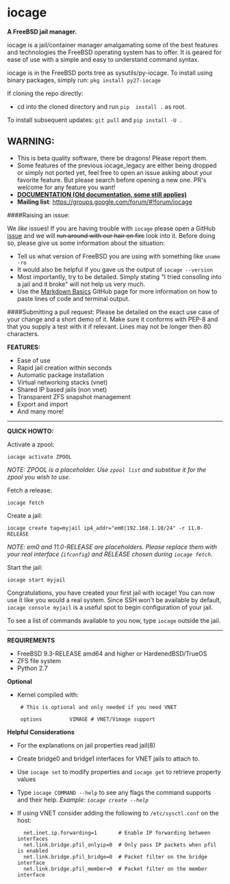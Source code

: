 iocage
======

**A FreeBSD jail manager.**

iocage is a jail/container manager amalgamating some of the best features and
technologies the FreeBSD operating system has to offer. It is geared for ease
 of use with a simple and easy to understand command syntax.

iocage is in the FreeBSD ports tree as sysutils/py-iocage.
To install using binary packages, simply run: `pkg install py27-iocage`

If cloning the repo directly:
- cd into the cloned directory and run `pip 
install .` as root.

To install subsequent updates: `git pull` and `pip install -U .`



## WARNING:
- This is beta quality software, there be dragons! Please report them.
- Some features of the previous iocage_legacy are either being dropped or simply not ported yet, feel free to open an issue asking about your favorite feature. But please search before opening a new one. PR's welcome for any feature you want!
- **[DOCUMENTATION (Old documentation, some still applies)](http://iocage.readthedocs.org/en/latest/index.html)**
- **Mailing list**: https://groups.google.com/forum/#!forum/iocage

####Raising an issue:

We _like_ issues! If you are having trouble with `iocage` please open a GitHub [issue](https://github.com/iocage/iocage/issues) and we will ~~run around with our hair on fire~~ look into it. Before doing so, please give us some information about the situation:
- Tell us what version of FreeBSD you are using with something like `uname -ro`
- It would also be helpful if you gave us the output of `iocage --version`
- Most importantly, try to be detailed. Simply stating "I tried consoling into a jail and it broke" will not help us very much.
- Use the [Markdown Basics](https://help.github.com/articles/markdown-basics/#code-formatting) GitHub page for more information on how to paste lines of code and terminal output.

####Submitting a pull request:
Please be detailed on the exact use case of your change and a short demo of
it. Make sure it conforms with PEP-8 and that you supply a test with it if
relevant. Lines may not be longer then 80 characters.

**FEATURES:**
- Ease of use
- Rapid jail creation within seconds
- Automatic package installation
- Virtual networking stacks (vnet)
- Shared IP based jails (non vnet)
- Transparent ZFS snapshot management
- Export and import
- And many more!

---
**QUICK HOWTO:**

Activate a zpool:

`iocage activate ZPOOL`

*NOTE: ZPOOL is a placeholder. Use `zpool list` and substitue it for the 
zpool you wish to use.*

Fetch a release:

`iocage fetch`

Create a jail:

`iocage create tag=myjail ip4_addr="em0|192.168.1.10/24" -r 11.0-RELEASE`

*NOTE: em0 and 11.0-RELEASE are placeholders. Please replace them with your 
real interface (`ifconfig`) and RELEASE chosen during `iocage fetch`.*

Start the jail:

`iocage start myjail`



Congratulations, you have created your first jail with iocage!
You can now use it like you would a real system.
Since SSH won't be available by default, `iocage console myjail` is a useful 
spot to begin configuration of your jail.

To see a list of commands available to you now, type `iocage` outside the jail.

------

**REQUIREMENTS**
- FreeBSD 9.3-RELEASE amd64 and higher or HardenedBSD/TrueOS
- ZFS file system
- Python 2.7

**Optional**
 - Kernel compiled with:

        # This is optional and only needed if you need VNET

        options         VIMAGE # VNET/Vimage support

**Helpful Considerations**
- For the explanations on jail properties read jail(8)
- Create bridge0 and bridge1 interfaces for VNET jails to attach to.
- Use `iocage set` to modify properties and `iocage get` to retrieve property
 values
- Type `iocage COMMAND --help` to see any flags the command supports and
their help. *Example: `iocage create --help`*
- If using VNET consider adding the following to `/etc/sysctl.conf` on the host:

        net.inet.ip.forwarding=1       # Enable IP forwarding between interfaces
        net.link.bridge.pfil_onlyip=0  # Only pass IP packets when pfil is enabled
        net.link.bridge.pfil_bridge=0  # Packet filter on the bridge interface
        net.link.bridge.pfil_member=0  # Packet filter on the member interface
